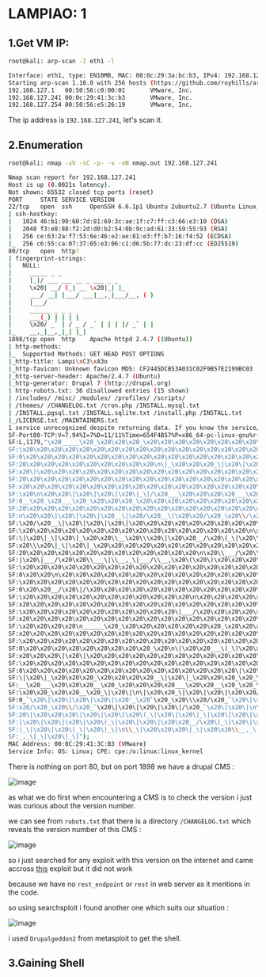 # LAMPIAO: 1

## 1.Get VM IP:
```bash
root@kali: arp-scan -I eth1 -l

Interface: eth1, type: EN10MB, MAC: 00:0c:29:3a:bc:b3, IPv4: 192.168.127.128
Starting arp-scan 1.10.0 with 256 hosts (https://github.com/royhills/arp-scan)
192.168.127.1   00:50:56:c0:00:01       VMware, Inc.
192.168.127.241 00:0c:29:41:3c:b3       VMware, Inc.
192.168.127.254 00:50:56:e5:26:19       VMware, Inc.
```

The ip address is `192.168.127.241`, let's scan it.

## 2.Enumeration

```bash
root@kali: nmap -sV -sC -p- -v -oN nmap.out 192.168.127.241

Nmap scan report for 192.168.127.241
Host is up (0.0021s latency).
Not shown: 65532 closed tcp ports (reset)
PORT     STATE SERVICE VERSION
22/tcp   open  ssh     OpenSSH 6.6.1p1 Ubuntu 2ubuntu2.7 (Ubuntu Linux; protocol 2.0)
| ssh-hostkey:
|   1024 46:b1:99:60:7d:81:69:3c:ae:1f:c7:ff:c3:66:e3:10 (DSA)
|   2048 f3:e8:88:f2:2d:d0:b2:54:0b:9c:ad:61:33:59:55:93 (RSA)
|   256 ce:63:2a:f7:53:6e:46:e2:ae:81:e3:ff:b7:16:f4:52 (ECDSA)
|_  256 c6:55:ca:07:37:65:e3:06:c1:d6:5b:77:dc:23:df:cc (ED25519)
80/tcp   open  http?
| fingerprint-strings:
|   NULL:
|     _____ _ _
|     |_|/ ___ ___ __ _ ___ _ _
|     \x20| __/ (_| __ \x20|_| |_
|     ___/ __| |___/ ___|__,_|___/__, ( )
|     |___/
|     ______ _ _ _
|     ___(_) | | | |
|     \x20/ _` | / _ / _` | | | |/ _` | |
|_    __,_|__,_|_| |_|
1898/tcp open  http    Apache httpd 2.4.7 ((Ubuntu))
| http-methods:
|_  Supported Methods: GET HEAD POST OPTIONS
|_http-title: Lampi\xC3\xA3o
|_http-favicon: Unknown favicon MD5: CF2445DCB53A031C02F9B57E2199BC03
|_http-server-header: Apache/2.4.7 (Ubuntu)
|_http-generator: Drupal 7 (http://drupal.org)
| http-robots.txt: 36 disallowed entries (15 shown)
| /includes/ /misc/ /modules/ /profiles/ /scripts/
| /themes/ /CHANGELOG.txt /cron.php /INSTALL.mysql.txt
| /INSTALL.pgsql.txt /INSTALL.sqlite.txt /install.php /INSTALL.txt
|_/LICENSE.txt /MAINTAINERS.txt
1 service unrecognized despite returning data. If you know the service/version, please submit the following fingerprint at https://nmap.org/cgi-bin/submit.cgi?new-service :
SF-Port80-TCP:V=7.94%I=7%D=11/11%Time=654F4B57%P=x86_64-pc-linux-gnu%r(NUL
SF:L,1179,"\x20_____\x20_\x20\x20\x20_\x20\x20\x20\x20\x20\x20\x20\x20\x20
SF:\x20\x20\x20\x20\x20\x20\x20\x20\x20\x20\x20\x20\x20\x20\x20\x20\x20\x2
SF:0\x20\x20\x20\x20\x20\x20\x20\x20\x20\x20\x20\x20\x20\x20\x20\x20\x20\x
SF:20\x20\x20\x20\x20\x20\x20\x20\x20\x20\n\|_\x20\x20\x20_\|\x20\|\x20\(\
SF:x20\)\x20\x20\x20\x20\x20\x20\x20\x20\x20\x20\x20\x20\x20\x20\x20\x20\x
SF:20\x20\x20\x20\x20\x20\x20\x20\x20\x20\x20\x20\x20\x20\x20\x20\x20\x20\
SF:x20\x20\x20\x20\x20\x20\x20\x20\x20\x20\x20\x20\x20\x20\x20\x20\x20\x20
SF:\x20\n\x20\x20\|\x20\|\x20\|\x20\|_\|/\x20___\x20\x20\x20\x20___\x20\x2
SF:0__\x20_\x20___\x20_\x20\x20\x20_\x20\x20\x20\x20\x20\x20\x20\x20\x20\x
SF:20\x20\x20\x20\x20\x20\x20\x20\x20\x20\x20\x20\x20\x20\x20\x20\x20\x20\
SF:n\x20\x20\|\x20\|\x20\|\x20__\|\x20/\x20__\|\x20\x20/\x20_\x20\\/\x20_`
SF:\x20/\x20__\|\x20\|\x20\|\x20\|\x20\x20\x20\x20\x20\x20\x20\x20\x20\x20
SF:\x20\x20\x20\x20\x20\x20\x20\x20\x20\x20\x20\x20\x20\x20\x20\x20\n\x20_
SF:\|\x20\|_\|\x20\|_\x20\x20\\__\x20\\\x20\|\x20\x20__/\x20\(_\|\x20\\__\
SF:x20\\\x20\|_\|\x20\|_\x20\x20\x20\x20\x20\x20\x20\x20\x20\x20\x20\x20\x
SF:20\x20\x20\x20\x20\x20\x20\x20\x20\x20\x20\x20\x20\n\x20\\___/\x20\\__\
SF:|\x20\|___/\x20\x20\\___\|\\__,_\|___/\\__,\x20\(\x20\)\x20\x20\x20\x20
SF:\x20\x20\x20\x20\x20\x20\x20\x20\x20\x20\x20\x20\x20\x20\x20\x20\x20\x2
SF:0\x20\x20\n\x20\x20\x20\x20\x20\x20\x20\x20\x20\x20\x20\x20\x20\x20\x20
SF:\x20\x20\x20\x20\x20\x20\x20\x20\x20\x20\x20\x20\x20\x20\x20\x20\x20\x2
SF:0\x20\x20__/\x20\|/\x20\x20\x20\x20\x20\x20\x20\x20\x20\x20\x20\x20\x20
SF:\x20\x20\x20\x20\x20\x20\x20\x20\x20\x20\x20\x20\n\x20\x20\x20\x20\x20\
SF:x20\x20\x20\x20\x20\x20\x20\x20\x20\x20\x20\x20\x20\x20\x20\x20\x20\x20
SF:\x20\x20\x20\x20\x20\x20\x20\x20\x20\x20\x20\|___/\x20\x20\x20\x20\x20\
SF:x20\x20\x20\x20\x20\x20\x20\x20\x20\x20\x20\x20\x20\x20\x20\x20\x20\x20
SF:\x20\x20\x20\x20\n______\x20_\x20\x20\x20\x20\x20\x20\x20_\x20\x20\x20\
SF:x20\x20\x20\x20\x20\x20\x20\x20\x20\x20\x20\x20\x20\x20\x20\x20\x20\x20
SF:\x20\x20\x20\x20\x20\x20\x20\x20\x20\x20\x20\x20\x20\x20\x20\x20\x20\x2
SF:0\x20\x20\x20\x20\x20\x20\x20\x20\x20_\x20\n\|\x20\x20___\(_\)\x20\x20\
SF:x20\x20\x20\|\x20\|\x20\x20\x20\x20\x20\x20\x20\x20\x20\x20\x20\x20\x20
SF:\x20\x20\x20\x20\x20\x20\x20\x20\x20\x20\x20\x20\x20\x20\x20\x20\x20\x2
SF:0\x20\x20\x20\x20\x20\x20\x20\x20\x20\x20\x20\x20\x20\x20\x20\|\x20\|\n
SF:\|\x20\|_\x20\x20\x20_\x20\x20\x20\x20__\|\x20\|_\x20\x20\x20_\x20_\x20
SF:__\x20___\x20\x20\x20__\x20_\x20\x20\x20\x20___\x20\x20__\x20_\x20_\x20
SF:\x20\x20_\x20\x20__\x20_\|\x20\|\n\|\x20\x20_\|\x20\|\x20\|\x20\x20/\x2
SF:0_`\x20\|\x20\|\x20\|\x20\|\x20'_\x20`\x20_\x20\\\x20/\x20_`\x20\|\x20\
SF:x20/\x20_\x20\\/\x20_`\x20\|\x20\|\x20\|\x20\|/\x20_`\x20\|\x20\|\n\|\x
SF:20\|\x20\x20\x20\|\x20\|\x20\|\x20\(_\|\x20\|\x20\|_\|\x20\|\x20\|\x20\
SF:|\x20\|\x20\|\x20\|\x20\(_\|\x20\|\x20\|\x20\x20__/\x20\(_\|\x20\|\x20\
SF:|_\|\x20\|\x20\(_\|\x20\|_\|\n\\_\|\x20\x20\x20\|_\|\x20\x20\\__,_\|\\_
SF:_,_\|_\|\x20\|_\|");
MAC Address: 00:0C:29:41:3C:B3 (VMware)
Service Info: OS: Linux; CPE: cpe:/o:linux:linux_kernel
```

There is nothing on port 80, but on port 1898 we have a drupal CMS :

![image](https://github.com/Git-K3rnel/VulnHub/assets/127470407/0d03b0e1-6b1b-4b18-bab8-e9fb83ac3fd4)

as what we do first when encountering a CMS is to check the version i just was curious about the version number.

we can see from `robots.txt` that there is a directory `/CHANGELOG.txt` which reveals the version number of this CMS :

![image](https://github.com/Git-K3rnel/VulnHub/assets/127470407/75a9b12f-7c07-4ded-974c-071e2a7a4999)

so i just searched for any exploit with this version on the internet and came accross [this](https://www.exploit-db.com/exploits/41564) exploit but it did not work

because we have no `rest_endpoint` or `rest` in web server as it mentions in the code.

so using searchsploit i found another one which suits our situation :

![image](https://github.com/Git-K3rnel/VulnHub/assets/127470407/065d5f0f-37de-4019-b386-1b5cd4333e4c)

i used `Drupalgeddon2` from metasploit to get the shell.

## 3.Gaining Shell








